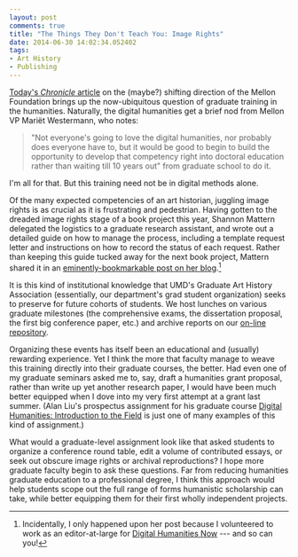 ```yaml
---
layout: post
comments: true
title: "The Things They Don't Teach You: Image Rights"
date: 2014-06-30 14:02:34.052402
tags:
- Art History
- Publishing
---
```


[Today's *Chronicle* article][chron] on the (maybe?) shifting direction of the Mellon Foundation brings up the now-ubiquitous question of graduate training in the humanities.
Naturally, the digital humanities get a brief nod from Mellon VP Mariët Westermann, who notes:

>"Not everyone's going to love the digital humanities, nor probably does everyone have to, but it would be good to begin to build the opportunity to develop that competency right into doctoral education rather than waiting till 10 years out" from graduate school to do it.

I'm all for that.
But this training need not be in digital methods alone.

Of the many expected competencies of an art historian, juggling image rights is as crucial as it is frustrating and pedestrian.
Having gotten to the dreaded image rights stage of a book project this year, Shannon Mattern delegated the logistics to a graduate research assistant, and wrote out a detailed guide on how to manage the process, including a template request letter and instructions on how to record the status of each request.
Rather than keeping this guide tucked away for the next book project, Mattern shared it in an [eminently-bookmarkable post on her blog][rights].[^1]

It is this kind of institutional knowledge that UMD's Graduate Art History Association (essentially, our department's grad student organization) seeks to preserve for future cohorts of students.
We host lunches on various graduate milestones (the comprehensive exams, the dissertation proposal, the first big conference paper, etc.) and archive reports on our [on-line repository][umdgaha].

Organizing these events has itself been an educational and (usually) rewarding experience.
Yet I think the more that faculty manage to weave this training directly into their graduate courses, the better.
Had even one of my graduate seminars asked me to, say, draft a humanities grant proposal, rather than write up yet another research paper, I would have been much better equipped when I dove into my very first attempt at a grant  last summer.
(Alan Liu's prospectus assignment for his graduate course [Digital Humanities: Introduction to the Field][aliu] is just one of many examples of this kind of assignment.)

What would a graduate-level assignment look like that asked students to organize a conference round table, edit a volume of contributed essays, or seek out obscure image rights or archival reproductions?
I hope more graduate faculty begin to ask these questions.
Far from reducing humanities graduate education to a professional degree, I think this approach would help students scope out the full range of forms humanistic scholarship can take, while better equipping them for their first wholly independent projects.

[^1]: Incidentally, I only happened upon her post because I volunteered to work as an editor-at-large for [Digital Humanities Now][dhn] --- and so can you!

[aliu]: http://eng236introdh2013fstudentwork.pbworks.com/w/page/71237948/Project%20Prospectuses

[dhn]: http://digitalhumanitiesnow.org/editors-corner/

[chron]: http://chronicle.com/article/At-Mellon-Signs-of-Change/

[rights]: https://web.archive.org/web/20150401150701/http://www.wordsinspace.net/wordpress/2014/06/17/rights-clearances-a-method-to-the-mind-numbing-madness/

[umdgaha]: https://sites.google.com/site/umdgaha/

